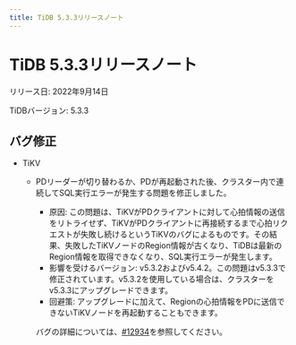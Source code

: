 ```yaml
---
title: TiDB 5.3.3リリースノート
---
```


# TiDB 5.3.3リリースノート

リリース日: 2022年9月14日

TiDBバージョン: 5.3.3

## バグ修正

+ TiKV

    - PDリーダーが切り替わるか、PDが再起動された後、クラスター内で連続してSQL実行エラーが発生する問題を修正しました。

        - 原因: この問題は、TiKVがPDクライアントに対して心拍情報の送信をリトライせず、TiKVがPDクライアントに再接続するまで心拍リクエストが失敗し続けるというTiKVのバグによるものです。その結果、失敗したTiKVノードのRegion情報が古くなり、TiDBは最新のRegion情報を取得できなくなり、SQL実行エラーが発生します。
        - 影響を受けるバージョン: v5.3.2およびv5.4.2。この問題はv5.3.3で修正されています。v5.3.2を使用している場合は、クラスターをv5.3.3にアップグレードできます。
        - 回避策: アップグレードに加えて、Regionの心拍情報をPDに送信できないTiKVノードを再起動することもできます。

        バグの詳細については、[#12934](https://github.com/tikv/tikv/issues/12934)を参照してください。